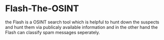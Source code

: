 # Flash-The-OSINT
the Flash is a OSINT search tool which is helpful to hunt down the suspects and hunt them via publicaly available information and in the other hand the Flash can classify spam messages seperately.
